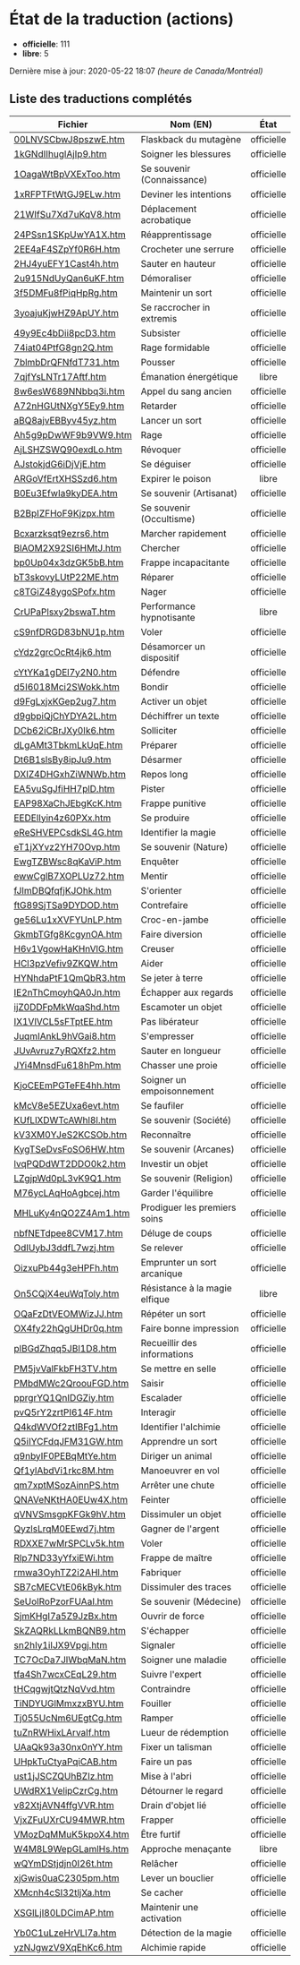# État de la traduction (actions)

 * **officielle**: 111
 * **libre**: 5


Dernière mise à jour: 2020-05-22 18:07 *(heure de Canada/Montréal)*
## Liste des traductions complétés

| Fichier   | Nom (EN)    | État |
|-----------|-------------|:----:|
|[00LNVSCbwJ8pszwE.htm](actions/00LNVSCbwJ8pszwE.htm)|Flaskback du mutagène|officielle|
|[1kGNdIIhuglAjIp9.htm](actions/1kGNdIIhuglAjIp9.htm)|Soigner les blessures|officielle|
|[1OagaWtBpVXExToo.htm](actions/1OagaWtBpVXExToo.htm)|Se souvenir (Connaissance)|officielle|
|[1xRFPTFtWtGJ9ELw.htm](actions/1xRFPTFtWtGJ9ELw.htm)|Deviner les intentions|officielle|
|[21WIfSu7Xd7uKqV8.htm](actions/21WIfSu7Xd7uKqV8.htm)|Déplacement acrobatique|officielle|
|[24PSsn1SKpUwYA1X.htm](actions/24PSsn1SKpUwYA1X.htm)|Réapprentissage|officielle|
|[2EE4aF4SZpYf0R6H.htm](actions/2EE4aF4SZpYf0R6H.htm)|Crocheter une serrure|officielle|
|[2HJ4yuEFY1Cast4h.htm](actions/2HJ4yuEFY1Cast4h.htm)|Sauter en hauteur|officielle|
|[2u915NdUyQan6uKF.htm](actions/2u915NdUyQan6uKF.htm)|Démoraliser|officielle|
|[3f5DMFu8fPiqHpRg.htm](actions/3f5DMFu8fPiqHpRg.htm)|Maintenir un sort|officielle|
|[3yoajuKjwHZ9ApUY.htm](actions/3yoajuKjwHZ9ApUY.htm)|Se raccrocher in extremis|officielle|
|[49y9Ec4bDii8pcD3.htm](actions/49y9Ec4bDii8pcD3.htm)|Subsister|officielle|
|[74iat04PtfG8gn2Q.htm](actions/74iat04PtfG8gn2Q.htm)|Rage formidable|officielle|
|[7blmbDrQFNfdT731.htm](actions/7blmbDrQFNfdT731.htm)|Pousser|officielle|
|[7qjfYsLNTr17Aftf.htm](actions/7qjfYsLNTr17Aftf.htm)|Émanation énergétique|libre|
|[8w6esW689NNbbq3i.htm](actions/8w6esW689NNbbq3i.htm)|Appel du sang ancien|officielle|
|[A72nHGUtNXgY5Ey9.htm](actions/A72nHGUtNXgY5Ey9.htm)|Retarder|officielle|
|[aBQ8ajvEBByv45yz.htm](actions/aBQ8ajvEBByv45yz.htm)|Lancer un sort|officielle|
|[Ah5g9pDwWF9b9VW9.htm](actions/Ah5g9pDwWF9b9VW9.htm)|Rage|officielle|
|[AjLSHZSWQ90exdLo.htm](actions/AjLSHZSWQ90exdLo.htm)|Révoquer|officielle|
|[AJstokjdG6iDjVjE.htm](actions/AJstokjdG6iDjVjE.htm)|Se déguiser|officielle|
|[ARGoVfErtXHSSzd6.htm](actions/ARGoVfErtXHSSzd6.htm)|Expirer le poison|libre|
|[B0Eu3EfwIa9kyDEA.htm](actions/B0Eu3EfwIa9kyDEA.htm)|Se souvenir (Artisanat)|officielle|
|[B2BpIZFHoF9Kjzpx.htm](actions/B2BpIZFHoF9Kjzpx.htm)|Se souvenir (Occultisme)|officielle|
|[Bcxarzksqt9ezrs6.htm](actions/Bcxarzksqt9ezrs6.htm)|Marcher rapidement|officielle|
|[BlAOM2X92SI6HMtJ.htm](actions/BlAOM2X92SI6HMtJ.htm)|Chercher|officielle|
|[bp0Up04x3dzGK5bB.htm](actions/bp0Up04x3dzGK5bB.htm)|Frappe incapacitante|officielle|
|[bT3skovyLUtP22ME.htm](actions/bT3skovyLUtP22ME.htm)|Réparer|officielle|
|[c8TGiZ48ygoSPofx.htm](actions/c8TGiZ48ygoSPofx.htm)|Nager|officielle|
|[CrUPaPlsxy2bswaT.htm](actions/CrUPaPlsxy2bswaT.htm)|Performance hypnotisante|libre|
|[cS9nfDRGD83bNU1p.htm](actions/cS9nfDRGD83bNU1p.htm)|Voler|officielle|
|[cYdz2grcOcRt4jk6.htm](actions/cYdz2grcOcRt4jk6.htm)|Désamorcer un dispositif|officielle|
|[cYtYKa1gDEl7y2N0.htm](actions/cYtYKa1gDEl7y2N0.htm)|Défendre|officielle|
|[d5I6018Mci2SWokk.htm](actions/d5I6018Mci2SWokk.htm)|Bondir|officielle|
|[d9FgLxjxKGep2ug7.htm](actions/d9FgLxjxKGep2ug7.htm)|Activer un objet|officielle|
|[d9gbpiQjChYDYA2L.htm](actions/d9gbpiQjChYDYA2L.htm)|Déchiffrer un texte|officielle|
|[DCb62iCBrJXy0Ik6.htm](actions/DCb62iCBrJXy0Ik6.htm)|Solliciter|officielle|
|[dLgAMt3TbkmLkUqE.htm](actions/dLgAMt3TbkmLkUqE.htm)|Préparer|officielle|
|[Dt6B1slsBy8ipJu9.htm](actions/Dt6B1slsBy8ipJu9.htm)|Désarmer|officielle|
|[DXIZ4DHGxhZiWNWb.htm](actions/DXIZ4DHGxhZiWNWb.htm)|Repos long|officielle|
|[EA5vuSgJfiHH7plD.htm](actions/EA5vuSgJfiHH7plD.htm)|Pister|officielle|
|[EAP98XaChJEbgKcK.htm](actions/EAP98XaChJEbgKcK.htm)|Frappe punitive|officielle|
|[EEDElIyin4z60PXx.htm](actions/EEDElIyin4z60PXx.htm)|Se produire|officielle|
|[eReSHVEPCsdkSL4G.htm](actions/eReSHVEPCsdkSL4G.htm)|Identifier la magie|officielle|
|[eT1jXYvz2YH70Ovp.htm](actions/eT1jXYvz2YH70Ovp.htm)|Se souvenir (Nature)|officielle|
|[EwgTZBWsc8qKaViP.htm](actions/EwgTZBWsc8qKaViP.htm)|Enquêter|officielle|
|[ewwCglB7XOPLUz72.htm](actions/ewwCglB7XOPLUz72.htm)|Mentir|officielle|
|[fJImDBQfqfjKJOhk.htm](actions/fJImDBQfqfjKJOhk.htm)|S'orienter|officielle|
|[ftG89SjTSa9DYDOD.htm](actions/ftG89SjTSa9DYDOD.htm)|Contrefaire|officielle|
|[ge56Lu1xXVFYUnLP.htm](actions/ge56Lu1xXVFYUnLP.htm)|Croc-en-jambe|officielle|
|[GkmbTGfg8KcgynOA.htm](actions/GkmbTGfg8KcgynOA.htm)|Faire diversion|officielle|
|[H6v1VgowHaKHnVlG.htm](actions/H6v1VgowHaKHnVlG.htm)|Creuser|officielle|
|[HCl3pzVefiv9ZKQW.htm](actions/HCl3pzVefiv9ZKQW.htm)|Aider|officielle|
|[HYNhdaPtF1QmQbR3.htm](actions/HYNhdaPtF1QmQbR3.htm)|Se jeter à terre|officielle|
|[IE2nThCmoyhQA0Jn.htm](actions/IE2nThCmoyhQA0Jn.htm)|Échapper aux regards|officielle|
|[ijZ0DDFpMkWqaShd.htm](actions/ijZ0DDFpMkWqaShd.htm)|Escamoter un objet|officielle|
|[IX1VlVCL5sFTptEE.htm](actions/IX1VlVCL5sFTptEE.htm)|Pas libérateur|officielle|
|[JuqmIAnkL9hVGai8.htm](actions/JuqmIAnkL9hVGai8.htm)|S'empresser|officielle|
|[JUvAvruz7yRQXfz2.htm](actions/JUvAvruz7yRQXfz2.htm)|Sauter en longueur|officielle|
|[JYi4MnsdFu618hPm.htm](actions/JYi4MnsdFu618hPm.htm)|Chasser une proie|officielle|
|[KjoCEEmPGTeFE4hh.htm](actions/KjoCEEmPGTeFE4hh.htm)|Soigner un empoisonnement|officielle|
|[kMcV8e5EZUxa6evt.htm](actions/kMcV8e5EZUxa6evt.htm)|Se faufiler|officielle|
|[KUfLlXDWTcAWhl8l.htm](actions/KUfLlXDWTcAWhl8l.htm)|Se souvenir (Société)|officielle|
|[kV3XM0YJeS2KCSOb.htm](actions/kV3XM0YJeS2KCSOb.htm)|Reconnaître|officielle|
|[KygTSeDvsFoSO6HW.htm](actions/KygTSeDvsFoSO6HW.htm)|Se souvenir (Arcanes)|officielle|
|[lvqPQDdWT2DDO0k2.htm](actions/lvqPQDdWT2DDO0k2.htm)|Investir un objet|officielle|
|[LZgjpWd0pL3vK9Q1.htm](actions/LZgjpWd0pL3vK9Q1.htm)|Se souvenir (Religion)|officielle|
|[M76ycLAqHoAgbcej.htm](actions/M76ycLAqHoAgbcej.htm)|Garder l'équilibre|officielle|
|[MHLuKy4nQO2Z4Am1.htm](actions/MHLuKy4nQO2Z4Am1.htm)|Prodiguer les premiers soins|officielle|
|[nbfNETdpee8CVM17.htm](actions/nbfNETdpee8CVM17.htm)|Déluge de coups|officielle|
|[OdIUybJ3ddfL7wzj.htm](actions/OdIUybJ3ddfL7wzj.htm)|Se relever|officielle|
|[OizxuPb44g3eHPFh.htm](actions/OizxuPb44g3eHPFh.htm)|Emprunter un sort arcanique|officielle|
|[On5CQjX4euWqToly.htm](actions/On5CQjX4euWqToly.htm)|Résistance à la magie elfique|libre|
|[OQaFzDtVEOMWizJJ.htm](actions/OQaFzDtVEOMWizJJ.htm)|Répéter un sort|officielle|
|[OX4fy22hQgUHDr0q.htm](actions/OX4fy22hQgUHDr0q.htm)|Faire bonne impression|officielle|
|[plBGdZhqq5JBl1D8.htm](actions/plBGdZhqq5JBl1D8.htm)|Recueillir des informations|officielle|
|[PM5jvValFkbFH3TV.htm](actions/PM5jvValFkbFH3TV.htm)|Se mettre en selle|officielle|
|[PMbdMWc2QroouFGD.htm](actions/PMbdMWc2QroouFGD.htm)|Saisir|officielle|
|[pprgrYQ1QnIDGZiy.htm](actions/pprgrYQ1QnIDGZiy.htm)|Escalader|officielle|
|[pvQ5rY2zrtPI614F.htm](actions/pvQ5rY2zrtPI614F.htm)|Interagir|officielle|
|[Q4kdWVOf2ztIBFg1.htm](actions/Q4kdWVOf2ztIBFg1.htm)|Identifier l'alchimie|officielle|
|[Q5iIYCFdqJFM31GW.htm](actions/Q5iIYCFdqJFM31GW.htm)|Apprendre un sort|officielle|
|[q9nbyIF0PEBqMtYe.htm](actions/q9nbyIF0PEBqMtYe.htm)|Diriger un animal|officielle|
|[Qf1ylAbdVi1rkc8M.htm](actions/Qf1ylAbdVi1rkc8M.htm)|Manoeuvrer en vol|officielle|
|[qm7xptMSozAinnPS.htm](actions/qm7xptMSozAinnPS.htm)|Arrêter une chute|officielle|
|[QNAVeNKtHA0EUw4X.htm](actions/QNAVeNKtHA0EUw4X.htm)|Feinter|officielle|
|[qVNVSmsgpKFGk9hV.htm](actions/qVNVSmsgpKFGk9hV.htm)|Dissimuler un objet|officielle|
|[QyzlsLrqM0EEwd7j.htm](actions/QyzlsLrqM0EEwd7j.htm)|Gagner de l'argent|officielle|
|[RDXXE7wMrSPCLv5k.htm](actions/RDXXE7wMrSPCLv5k.htm)|Voler|officielle|
|[Rlp7ND33yYfxiEWi.htm](actions/Rlp7ND33yYfxiEWi.htm)|Frappe de maître|officielle|
|[rmwa3OyhTZ2i2AHl.htm](actions/rmwa3OyhTZ2i2AHl.htm)|Fabriquer|officielle|
|[SB7cMECVtE06kByk.htm](actions/SB7cMECVtE06kByk.htm)|Dissimuler des traces|officielle|
|[SeUolRoPzorFUAaI.htm](actions/SeUolRoPzorFUAaI.htm)|Se souvenir (Médecine)|officielle|
|[SjmKHgI7a5Z9JzBx.htm](actions/SjmKHgI7a5Z9JzBx.htm)|Ouvrir de force|officielle|
|[SkZAQRkLLkmBQNB9.htm](actions/SkZAQRkLLkmBQNB9.htm)|S'échapper|officielle|
|[sn2hIy1iIJX9Vpgj.htm](actions/sn2hIy1iIJX9Vpgj.htm)|Signaler|officielle|
|[TC7OcDa7JlWbqMaN.htm](actions/TC7OcDa7JlWbqMaN.htm)|Soigner une maladie|officielle|
|[tfa4Sh7wcxCEqL29.htm](actions/tfa4Sh7wcxCEqL29.htm)|Suivre l'expert|officielle|
|[tHCqgwjtQtzNqVvd.htm](actions/tHCqgwjtQtzNqVvd.htm)|Contraindre|officielle|
|[TiNDYUGlMmxzxBYU.htm](actions/TiNDYUGlMmxzxBYU.htm)|Fouiller|officielle|
|[Tj055UcNm6UEgtCg.htm](actions/Tj055UcNm6UEgtCg.htm)|Ramper|officielle|
|[tuZnRWHixLArvaIf.htm](actions/tuZnRWHixLArvaIf.htm)|Lueur de rédemption|officielle|
|[UAaQk93a30nx0nYY.htm](actions/UAaQk93a30nx0nYY.htm)|Fixer un talisman|officielle|
|[UHpkTuCtyaPqiCAB.htm](actions/UHpkTuCtyaPqiCAB.htm)|Faire un pas|officielle|
|[ust1jJSCZQUhBZIz.htm](actions/ust1jJSCZQUhBZIz.htm)|Mise à l'abri|officielle|
|[UWdRX1VelipCzrCg.htm](actions/UWdRX1VelipCzrCg.htm)|Détourner le regard|officielle|
|[v82XtjAVN4ffgVVR.htm](actions/v82XtjAVN4ffgVVR.htm)|Drain d'objet lié|officielle|
|[VjxZFuUXrCU94MWR.htm](actions/VjxZFuUXrCU94MWR.htm)|Frapper|officielle|
|[VMozDqMMuK5kpoX4.htm](actions/VMozDqMMuK5kpoX4.htm)|Être furtif|officielle|
|[W4M8L9WepGLamlHs.htm](actions/W4M8L9WepGLamlHs.htm)|Approche menaçante|libre|
|[wQYmDStjdjn0I26t.htm](actions/wQYmDStjdjn0I26t.htm)|Relâcher|officielle|
|[xjGwis0uaC2305pm.htm](actions/xjGwis0uaC2305pm.htm)|Lever un bouclier|officielle|
|[XMcnh4cSI32tljXa.htm](actions/XMcnh4cSI32tljXa.htm)|Se cacher|officielle|
|[XSGlLjI80LDCimAP.htm](actions/XSGlLjI80LDCimAP.htm)|Maintenir une activation|officielle|
|[Yb0C1uLzeHrVLl7a.htm](actions/Yb0C1uLzeHrVLl7a.htm)|Détection de la magie|officielle|
|[yzNJgwzV9XqEhKc6.htm](actions/yzNJgwzV9XqEhKc6.htm)|Alchimie rapide|officielle|
